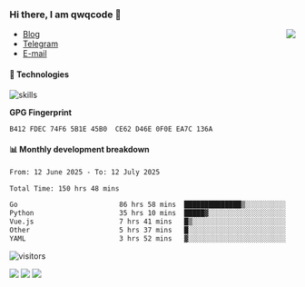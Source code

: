 <!--![](https://user-images.githubusercontent.com/22412567/89914023-fb3a6e80-dc26-11ea-82ba-5ed80e2ffb69.jpg)-->

### Hi there, I am qwqcode 👋

<img src="https://github-readme-stats.mrdulin.vercel.app/api?username=qwqcode&count_private=true&show_icons=true&hide_border=true&icon_color=586069&title_color=0366d6" align="right">

- [Blog](https://qwqaq.com/)
- [Telegram](https://t.me/qwqcode)
- [E-mail](mailto:qwqcode@gmail.com)

#### 🔧 Technologies

![skills](https://skillicons.dev/icons?i=go,ts,cs,js,java,php,py,regex,docker,git,svelte,sass,vue,nuxtjs,webpack,vite,laravel,electron,redis,vscode,visualstudio,idea,androidstudio,figma,ai,ps,pr,powershell,vim,bash&theme=light)

**GPG Fingerprint**

```
B412 FDEC 74F6 5B1E 45B0  CE62 D46E 0F0E EA7C 136A
```

#### 📊 Monthly development breakdown

<!--START_SECTION:waka-->

```txt
From: 12 June 2025 - To: 12 July 2025

Total Time: 150 hrs 48 mins

Go                         86 hrs 58 mins  ██████████████▒░░░░░░░░░░   57.67 %
Python                     35 hrs 10 mins  █████▓░░░░░░░░░░░░░░░░░░░   23.32 %
Vue.js                     7 hrs 41 mins   █▒░░░░░░░░░░░░░░░░░░░░░░░   05.10 %
Other                      5 hrs 37 mins   █░░░░░░░░░░░░░░░░░░░░░░░░   03.73 %
YAML                       3 hrs 52 mins   ▓░░░░░░░░░░░░░░░░░░░░░░░░   02.57 %
```

<!--END_SECTION:waka-->

![visitors](https://visitor-badge.laobi.icu/badge?page_id=qwqcode.visitor-badge)

<p>
  <img src="https://api.githubtrends.io/user/svg/qwqcode/langs?time_range=one_year&theme=classic" />
  <img src="https://api.githubtrends.io/user/svg/qwqcode/repos?time_range=one_year&theme=classic" />
  <img src="https://github-readme-stats.vercel.app/api/top-langs?username=qwqcode&show_icons=true&locale=en&layout=compact&hide=html&langs_count=20" />
</p>
